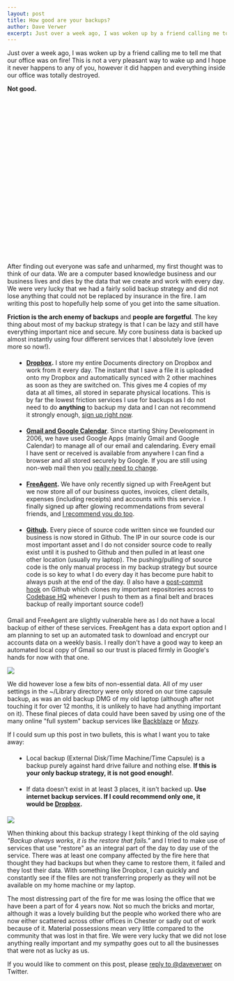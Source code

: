 ```yaml
--- 
layout: post
title: How good are your backups?
author: Dave Verwer
excerpt: Just over a week ago, I was woken up by a friend calling me to tell me that our office was on fire! This is not a very pleasant way to wake up and I hope it never happens to any of you, however it did happen and everything inside our office was totally destroyed.
---
```

Just over a week ago, I was woken up by a friend calling me to tell me that our office was on fire! This is not a very pleasant way to wake up and I hope it never happens to any of you, however it did happen and everything inside our office was totally destroyed.

**Not good.**

<p><object width="600" height="362"><param name="movie" value="http://www.youtube.com/v/U--kJvGINxU?fs=1&amp;hl=en_US&amp;hd=1"></param><param name="allowFullScreen" value="true"></param><param name="allowscriptaccess" value="always"></param><embed src="http://www.youtube.com/v/U--kJvGINxU?fs=1&amp;hl=en_US&amp;hd=1" type="application/x-shockwave-flash" allowscriptaccess="always" allowfullscreen="true" width="600" height="362"></embed></object></p>

After finding out everyone was safe and unharmed, my first thought was to think of our data. We are a computer based knowledge business and our business lives and dies by the data that we create and work with every day. We were very lucky that we had a fairly solid backup strategy and did not lose anything that could not be replaced by insurance in the fire. I am writing this post to hopefully help some of you get into the same situation.

**Friction is the arch enemy of backups** and **people are forgetful**. The key thing about most of my backup strategy is that I can be lazy and still have everything important nice and secure. My core business data is backed up almost instantly using four different services that I absolutely love (even more so now!).

<ul>
  <li style="margin:20px;"><strong><a href="http://db.tt/7Ur2x1Q">Dropbox</a>.</strong> I store my entire Documents directory on Dropbox and work from it every day. The instant that I save a file it is uploaded onto my Dropbox and automatically synced with 2 other machines as soon as they are switched on. This gives me 4 copies of my data at all times, all stored in separate physical locations. This is by far the lowest friction services I use for backups as I do not need to do <strong>anything</strong> to backup my data and I can not recommend it strongly enough, <a href="http://db.tt/7Ur2x1Q">sign up right now</a>.</li>
  <li style="margin:20px;"><strong><a href="http://www.google.com/apps/intl/en/business/index.html">Gmail and Google Calendar</a></strong>. Since starting Shiny Development in 2006, we have used Google Apps (mainly Gmail and Google Calendar) to manage all of our email and calendaring. Every email I have sent or received is available from anywhere I can find a browser and all stored securely by Google. If you are still using non-web mail then you <a href="http://www.google.com/apps/intl/en/business/index.html">really need to change</a>.</li>
  <li style="margin:20px;"><strong><a href="http://fre.ag/3nrhycba">FreeAgent</a>.</strong> We have only recently signed up with FreeAgent but we now store all of our business quotes, invoices, client details, expenses (including receipts) and accounts with this service. I finally signed up after glowing recommendations from several friends, and <a href="http://fre.ag/3nrhycba">I recommend you do too</a>.</li>
  <li style="margin:20px;"><strong><a href="http://github.com/">Github</a>.</strong> Every piece of source code written since we founded our business is now stored in Github. The IP in our source code is our most important asset and I do not consider source code to really exist until it is pushed to Github and then pulled in at least one other location (usually my laptop). The pushing/pulling of source code is the only manual process in my backup strategy but source code is so key to what I do every day it has become pure habit to always push at the end of the day. (I also have a <a href="http://help.github.com/post-receive-hooks/">post-commit hook</a> on Github which clones my important repositories across to <a href="http://codebasehq.com">Codebase HQ</a> whenever I push to them as a final belt and braces backup of really important source code!)</li>
</ul>

Gmail and FreeAgent are slightly vulnerable here as I do not have a local backup of either of these services. FreeAgent has a data export option and I am planning to set up an automated task to download and encrypt our accounts data on a weekly basis. I really don't have a good way to keep an automated local copy of Gmail so our trust is placed firmly in Google's hands for now with that one.

<img src="http://shinydev.s3.amazonaws.com/blog-files/backups-aftermath-of-fire.jpg" />

We did however lose a few bits of non-essential data. All of my user settings in the ~/Library directory were only stored on our time capsule backup, as was an old backup DMG of my old laptop (although after not touching it for over 12 months, it is unlikely to have had anything important on it). These final pieces of data could have been saved by using one of the many online "full system" backup services like <a href="http://www.backblaze.com/">Backblaze</a> or <a href="http://mozy.co.uk/">Mozy</a>.

If I could sum up this post in two bullets, this is what I want you to take away:

<ul>
  <li style="margin:20px;">Local backup (External Disk/Time Machine/Time Capsule) is a backup purely against hard drive failure and nothing else. <strong>If this is your only backup strategy, it is not good enough!</strong>.</li>
  <li style="margin:20px;">If data doesn't exist in at least 3 places, it isn't backed up. <strong>Use internet backup services. If I could recommend only one, it would be <a href="http://db.tt/7Ur2x1Q">Dropbox</a>.</strong></li>
</ul>

<img src="http://shinydev.s3.amazonaws.com/blog-files/backups-aftermath-of-fire-2.jpg" />

When thinking about this backup strategy I kept thinking of the old saying *"Backup always works, it is the restore that fails."* and I tried to make use of services that use "restore" as an integral part of the day to day use of the service. There was at least one company affected by the fire here that thought they had backups but when they came to restore them, it failed and they lost their data. With something like Dropbox, I can quickly and constantly see if the files are not transferring properly as they will not be available on my home machine or my laptop.

The most distressing part of the fire for me was losing the office that we have been a part of for 4 years now. Not so much the bricks and mortar, although it was a lovely building but the people who worked there who are now either scattered across other offices in Chester or sadly out of work because of it. Material possessions mean very little compared to the community that was lost in that fire. We were very lucky that we did not lose anything really important and my sympathy goes out to all the businesses that were not as lucky as us.

If you would like to comment on this post, please <a href="http://twitter.com/home?status=%40daveverwer">reply to @daveverwer</a> on Twitter.